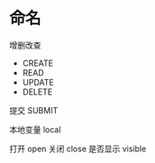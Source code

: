 # 命名

增删改查

* CREATE
* READ
* UPDATE
* DELETE

提交 SUBMIT

本地变量 local

打开 open
关闭 close
是否显示 visible
